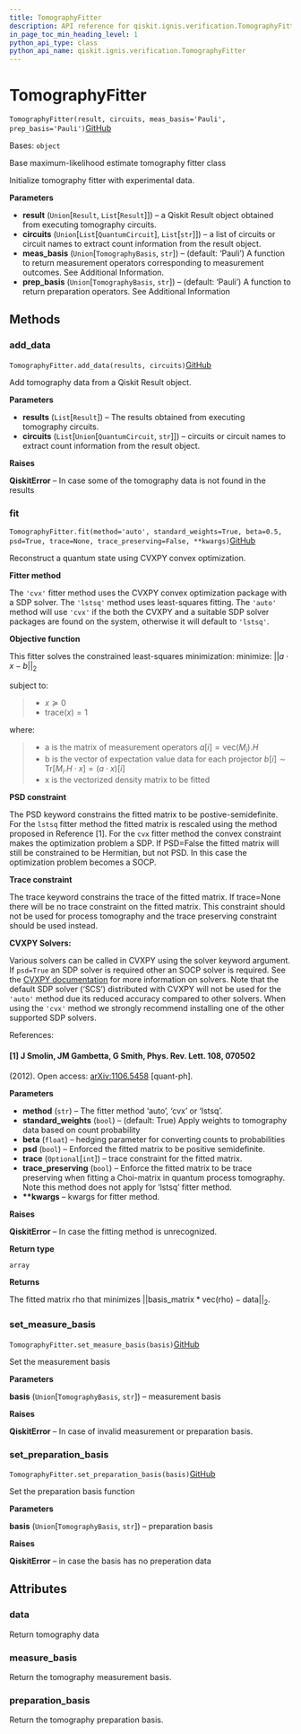 ```yaml
---
title: TomographyFitter
description: API reference for qiskit.ignis.verification.TomographyFitter
in_page_toc_min_heading_level: 1
python_api_type: class
python_api_name: qiskit.ignis.verification.TomographyFitter
---
```


# TomographyFitter

<span id="qiskit.ignis.verification.TomographyFitter" />

`TomographyFitter(result, circuits, meas_basis='Pauli', prep_basis='Pauli')`[GitHub](https://github.com/qiskit-community/qiskit-ignis/tree/stable/0.7/qiskit/ignis/verification/tomography/fitters/base_fitter.py "view source code")

Bases: `object`

Base maximum-likelihood estimate tomography fitter class

Initialize tomography fitter with experimental data.

**Parameters**

*   **result** (`Union`\[`Result`, `List`\[`Result`]]) – a Qiskit Result object obtained from executing tomography circuits.
*   **circuits** (`Union`\[`List`\[`QuantumCircuit`], `List`\[`str`]]) – a list of circuits or circuit names to extract count information from the result object.
*   **meas\_basis** (`Union`\[`TomographyBasis`, `str`]) – (default: ‘Pauli’) A function to return measurement operators corresponding to measurement outcomes. See Additional Information.
*   **prep\_basis** (`Union`\[`TomographyBasis`, `str`]) – (default: ‘Pauli’) A function to return preparation operators. See Additional Information

## Methods

### add\_data

<span id="qiskit.ignis.verification.TomographyFitter.add_data" />

`TomographyFitter.add_data(results, circuits)`[GitHub](https://github.com/qiskit-community/qiskit-ignis/tree/stable/0.7/qiskit/ignis/verification/tomography/fitters/base_fitter.py "view source code")

Add tomography data from a Qiskit Result object.

**Parameters**

*   **results** (`List`\[`Result`]) – The results obtained from executing tomography circuits.
*   **circuits** (`List`\[`Union`\[`QuantumCircuit`, `str`]]) – circuits or circuit names to extract count information from the result object.

**Raises**

**QiskitError** – In case some of the tomography data is not found in the results

### fit

<span id="qiskit.ignis.verification.TomographyFitter.fit" />

`TomographyFitter.fit(method='auto', standard_weights=True, beta=0.5, psd=True, trace=None, trace_preserving=False, **kwargs)`[GitHub](https://github.com/qiskit-community/qiskit-ignis/tree/stable/0.7/qiskit/ignis/verification/tomography/fitters/base_fitter.py "view source code")

Reconstruct a quantum state using CVXPY convex optimization.

**Fitter method**

The `'cvx'` fitter method uses the CVXPY convex optimization package with a SDP solver. The `'lstsq'` method uses least-squares fitting. The `'auto'` method will use `'cvx'` if the both the CVXPY and a suitable SDP solver packages are found on the system, otherwise it will default to `'lstsq'`.

**Objective function**

This fitter solves the constrained least-squares minimization: minimize: $||a \cdot x - b ||_2$

subject to:

> *   $x \succeq 0$
> *   $\text{trace}(x) = 1$

where:

> *   a is the matrix of measurement operators $a[i] = \text{vec}(M_i).H$
> *   b is the vector of expectation value data for each projector $b[i] \sim \text{Tr}[M_i.H \cdot x] = (a \cdot x)[i]$
> *   x is the vectorized density matrix to be fitted

**PSD constraint**

The PSD keyword constrains the fitted matrix to be postive-semidefinite. For the `lstsq` fitter method the fitted matrix is rescaled using the method proposed in Reference \[1]. For the `cvx` fitter method the convex constraint makes the optimization problem a SDP. If PSD=False the fitted matrix will still be constrained to be Hermitian, but not PSD. In this case the optimization problem becomes a SOCP.

**Trace constraint**

The trace keyword constrains the trace of the fitted matrix. If trace=None there will be no trace constraint on the fitted matrix. This constraint should not be used for process tomography and the trace preserving constraint should be used instead.

**CVXPY Solvers:**

Various solvers can be called in CVXPY using the solver keyword argument. If `psd=True` an SDP solver is required other an SOCP solver is required. See the [CVXPY documentation](https://www.cvxpy.org/tutorial/advanced/index.html#solve-method-options) for more information on solvers. Note that the default SDP solver (‘SCS’) distributed with CVXPY will not be used for the `'auto'` method due its reduced accuracy compared to other solvers. When using the `'cvx'` method we strongly recommend installing one of the other supported SDP solvers.

References:

#### \[1] J Smolin, JM Gambetta, G Smith, Phys. Rev. Lett. 108, 070502

(2012). Open access: [arXiv:1106.5458](https://arxiv.org/abs/1106.5458) \[quant-ph].

**Parameters**

*   **method** (`str`) – The fitter method ‘auto’, ‘cvx’ or ‘lstsq’.
*   **standard\_weights** (`bool`) – (default: True) Apply weights to tomography data based on count probability
*   **beta** (`float`) – hedging parameter for converting counts to probabilities
*   **psd** (`bool`) – Enforced the fitted matrix to be positive semidefinite.
*   **trace** (`Optional`\[`int`]) – trace constraint for the fitted matrix.
*   **trace\_preserving** (`bool`) – Enforce the fitted matrix to be trace preserving when fitting a Choi-matrix in quantum process tomography. Note this method does not apply for ‘lstsq’ fitter method.
*   **\*\*kwargs** – kwargs for fitter method.

**Raises**

**QiskitError** – In case the fitting method is unrecognized.

**Return type**

`array`

**Returns**

The fitted matrix rho that minimizes $||\text{basis_matrix} * \text{vec(rho)} - \text{data}||_2$.

### set\_measure\_basis

<span id="qiskit.ignis.verification.TomographyFitter.set_measure_basis" />

`TomographyFitter.set_measure_basis(basis)`[GitHub](https://github.com/qiskit-community/qiskit-ignis/tree/stable/0.7/qiskit/ignis/verification/tomography/fitters/base_fitter.py "view source code")

Set the measurement basis

**Parameters**

**basis** (`Union`\[`TomographyBasis`, `str`]) – measurement basis

**Raises**

**QiskitError** – In case of invalid measurement or preparation basis.

### set\_preparation\_basis

<span id="qiskit.ignis.verification.TomographyFitter.set_preparation_basis" />

`TomographyFitter.set_preparation_basis(basis)`[GitHub](https://github.com/qiskit-community/qiskit-ignis/tree/stable/0.7/qiskit/ignis/verification/tomography/fitters/base_fitter.py "view source code")

Set the preparation basis function

**Parameters**

**basis** (`Union`\[`TomographyBasis`, `str`]) – preparation basis

**Raises**

**QiskitError** – in case the basis has no preperation data

## Attributes

<span id="qiskit.ignis.verification.TomographyFitter.data" />

### data

Return tomography data

<span id="qiskit.ignis.verification.TomographyFitter.measure_basis" />

### measure\_basis

Return the tomography measurement basis.

<span id="qiskit.ignis.verification.TomographyFitter.preparation_basis" />

### preparation\_basis

Return the tomography preparation basis.

